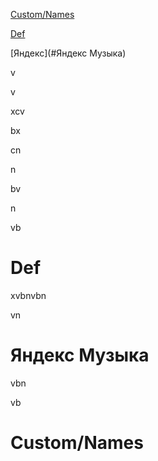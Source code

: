 [Custom/Names](#custom-names)

[Def](#Def)

[Яндекс](#Яндекс Музыка)

v

v

xcv

bx

cn

n

bv

n

vb

# Def

xvbnvbn


vn

# Яндекс Музыка

vbn

vb














# <a name="custom-names"></a>Custom/Names
